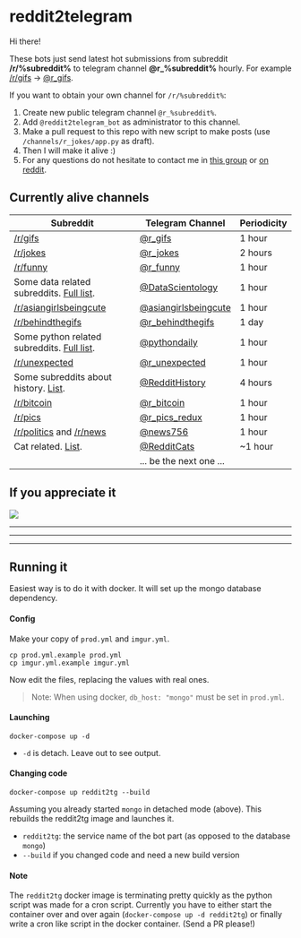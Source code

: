 reddit2telegram
===============

Hi there!

These bots just send latest hot submissions from subreddit **/r/%subreddit%** to telegram channel **@r_%subreddit%** hourly. For example [/r/gifs](https://www.reddit.com/r/gifs/) → [@r_gifs](https://telegram.me/r_gifs).

If you want to obtain your own channel for `/r/%subreddit%`:

1. Create new public telegram channel `@r_%subreddit%`.
2. Add `@reddit2telegram_bot` as administrator to this channel.
3. Make a pull request to this repo with new script to make posts (use `/channels/r_jokes/app.py` as draft).
4. Then I will make it alive :)
5. For any questions do not hesitate to contact me in [this group](https://telegram.me/r_channels) or [on reddit](https://www.reddit.com/user/fillll).


Currently alive channels
------------------------


| Subreddit | Telegram Channel | Periodicity |
|-----------|------------------|-------------|
| [/r/gifs](https://www.reddit.com/r/gifs/) | [@r_gifs](https://telegram.me/r_gifs) | 1 hour |
| [/r/jokes](https://www.reddit.com/r/jokes/) | [@r_jokes](https://telegram.me/r_jokes) | 2 hours |
| [/r/funny](https://www.reddit.com/r/funny/) | [@r_funny](https://telegram.me/r_funny) | 1 hour |
| Some data related subreddits. [Full list](https://github.com/Fillll/reddit2telegram/blob/master/channels/r_datascientology/app.py#L20). | [@DataScientology](https://telegram.me/datascientology) | 1 hour |
| [/r/asiangirlsbeingcute](https://www.reddit.com/r/asiangirlsbeingcute/) | [@asiangirlsbeingcute](https://telegram.me/asiangirlsbeingcute) | 1 hour |
| [/r/behindthegifs](https://www.reddit.com/r/behindthegifs/) | [@r_behindthegifs](https://telegram.me/r_behindthegifs) | 1 day |
| Some python related subreddits. [Full list](https://github.com/Fillll/reddit2telegram/blob/master/channels/r_python/app.py#L19). | [@pythondaily](https://telegram.me/pythondaily) | 1 hour |
| [/r/unexpected](https://www.reddit.com/r/unexpected/) | [@r_unexpected](https://telegram.me/r_unexpected) | 1 hour |
| Some subreddits about history. [List](https://github.com/Fillll/reddit2telegram/blob/master/channels/r_history/app.py#L20). | [@RedditHistory](https://telegram.me/RedditHistory) | 4 hours |
| [/r/bitcoin](https://www.reddit.com/r/bitcoin/) | [@r_bitcoin](https://telegram.me/r_Bitcoin) | 1 hour |
| [/r/pics](https://www.reddit.com/r/pics/) | [@r_pics_redux](https://telegram.me/r_pics_redux) | 1 hour |
| [/r/politics](https://www.reddit.com/r/politics/) and [/r/news](https://www.reddit.com/r/news/) | [@news756](https://telegram.me/news756) | 1 hour |
| Cat related. [List](https://github.com/Fillll/reddit2telegram/blob/master/channels/r_cats/app.py#L21). | [@RedditCats](https://telegram.me/redditcats) | ~1 hour |
|  | ... be the next one ... |  |


If you appreciate it
--------------------

[![](https://www.paypal.com/en_US/i/btn/btn_donateCC_LG.gif)](https://www.paypal.com/cgi-bin/webscr?cmd=_s-xclick&hosted_button_id=6EVWBT64BMXZS)


---
---
---


Running it
----------
Easiest way is to do it with docker. It will set up the mongo database dependency.

#### Config
Make your copy of `prod.yml` and `imgur.yml`. 
```shell
cp prod.yml.example prod.yml
cp imgur.yml.example imgur.yml
```

Now edit the files, replacing the values with real ones.

> Note: When using docker, `db_host: "mongo"` must be set in `prod.yml`. 
 
#### Launching
```shell
docker-compose up -d
```
- `-d` is detach. Leave out to see output.

#### Changing code
```shell
docker-compose up reddit2tg --build
```
Assuming you already started `mongo` in detached mode (above).
This rebuilds the reddit2tg image and launches it.
- `reddit2tg`: the service name of the bot part (as opposed to the database `mongo`)
- `--build` if you changed code and need a new build version

#### Note
The `reddit2tg` docker image is terminating pretty quickly as the python script was made for a cron script.
Currently you have to either start the container over and over again (`docker-compose up -d reddit2tg`)
or finally write a cron like script in the docker container. (Send a PR please!)
